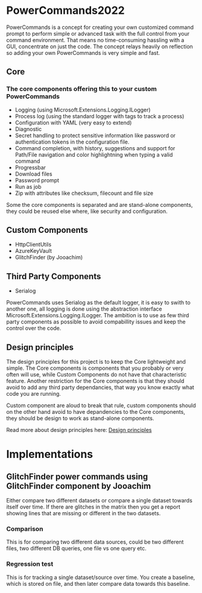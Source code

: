 # PowerCommands2022
PowerCommands is a concept for creating your own customized command prompt to perform simple or advanced task with the full control from your command environment. That means no time-consuming hassling with a GUI, concentrate on just the code. The concept relays heavily on reflection so adding your own PowerCommands is very simple and fast.

 ## Core
 ### The core components offering this to your custom PowerCommands
 - Logging (using Microsoft.Extensions.Logging.ILogger)
 - Process log (using the standard logger with tags to track a process)
 - Configuration with YAML (very easy to extend)
 - Diagnostic 
 - Secret handling to protect sensitive information like password or authentication tokens in the configuration file.
 - Command completion, with history, suggestions and support for Path/File navigation and color highlightning when typing a valid command
 - Progressbar
 - Download files
 - Password prompt
 - Run as job
 - Zip with attributes like checksum, filecount and file size
 
 Some the core components is separated and are stand-alone components, they could be reused else where, like security and configuration.
 
 ## Custom Components 
 - HttpClientUtils 
 - AzureKeyVault
 - GlitchFinder (by Jooachim)

 ## Third Party Components
 - Serialog

 PowerCommands uses Serialog as the default logger, it is easy to swith to another one, all logging is done using the abstraction interface Microsoft.Extensions.Logging.ILogger. The ambition is to use as few third party components as possible to avoid compabillity issues and keep the control over the code. 

 ## Design principles
 The design principles for this project is to keep the Core lightweight and simple. The Core components is components that you probably or very often will use, while Custom Components do not have that characteristic feature. Another restriction for the Core components is that they should avoid to add any third party dependancies, that way you know exactly what code you are running. 
 
 Custom component are aloud to break that rule, custom components should on the other hand avoid to have depandencies to the Core components, they should be design to work as stand-alone components.

 Read more about design principles here: [Design principles](PowerCommands%20Design%20Principles%20And%20Guidlines.md)


 # Implementations
 
 ## GlitchFinder power commands using GlitchFinder component by Jooachim

 Either compare two different datasets or compare a single dataset towards itself over time.
 If there are glitches in the matrix then you get a report showing lines that are missing or different in the two datasets.

### Comparison
This is for comparing two different data sources, could be two different files, two different DB queries, one file vs one query etc.

### Regression test
This is for tracking a single dataset/source over time. You create a baseline, which is stored on file, and then later compare data towards this baseline.

  